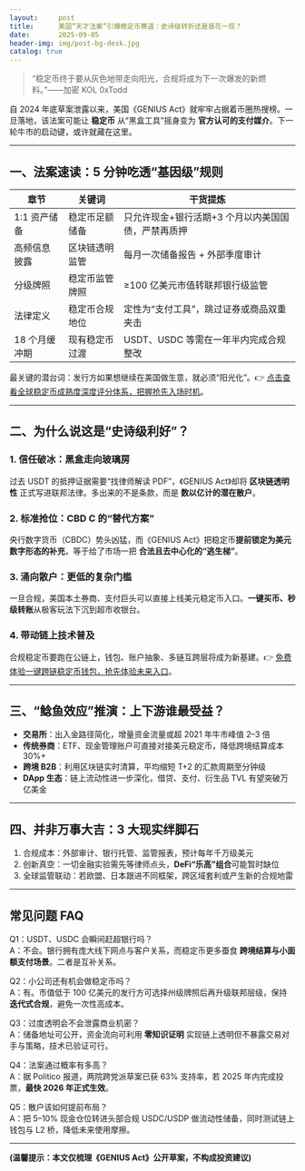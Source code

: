 ```yaml
---
layout:     post
title:      美国“天才法案”引爆稳定币赛道：史诗级转折还是昙花一现？
date:       2025-09-05
header-img: img/post-bg-desk.jpg
catalog: true
---
```


> “稳定币终于要从灰色地带走向阳光，合规将成为下一次爆发的新燃料。”——加密 KOL 0xTodd

自 2024 年底草案泄露以来，美国《GENIUS Act》就牢牢占据着币圈热搜榜。一旦落地，该法案可能让 **稳定币** 从“黑盒工具”摇身变为 **官方认可的支付媒介**。下一轮牛市的启动键，或许就藏在这里。

---

## 一、法案速读：5 分钟吃透“基因级”规则

| 章节            | 关键词         | 干货提炼                     |
| --------------- | ---------------|---------------------------- |
| 1:1 资产储备    | 稳定币足额储备 | 只允许现金+银行活期+3 个月以内美国国债，严禁再质押 |
| 高频信息披露    | 区块链透明监管 | 每月一次储备报告 + 外部季度审计 |
| 分级牌照        | 稳定币监管牌照 | ≥100 亿美元市值转联邦银行级监管 |
| 法律定义        | 稳定币合规地位 | 定性为“支付工具”，跳过证券或商品双重夹击 |
| 18 个月缓冲期   | 现有稳定币过渡 | USDT、USDC 等需在一年半内完成合规整改 |

最关键的潜台词：发行方如果想继续在美国做生意，就必须“阳光化”。👉 [点击查看全球稳定币成熟度深度评分体系，把握抢先入场时机](https://okxdog.com/)。

---

## 二、为什么说这是“史诗级利好”？

### 1. 信任破冰：黑盒走向玻璃房
过去 USDT 的抵押证据需要“找律师解读 PDF”，《GENIUS Act》却将 **区块链透明性** 正式写进联邦法律。多出来的不是条款，而是 **数以亿计的潜在散户**。

### 2. 标准抢位：CBD C 的“替代方案”
央行数字货币（CBDC）势头凶猛，而《GENIUS Act》把稳定币**提前锁定为美元数字形态的补充**，等于给了市场一把 **合法且去中心化的“逃生梯”**。

### 3. 涌向散户：更低的复杂门槛
一旦合规，美国本土券商、支付巨头可以直接上线美元稳定币入口。**一键买币、秒级转账**从极客玩法下沉到超市收银台。

### 4. 带动链上技术普及
合规稳定币要跑在公链上，钱包、账户抽象、多链互跨层将成为新基建。👉 [免费体验一键跨链稳定币钱包，抢先体验未来入口](https://okxdog.com/)。

---

## 三、“鲶鱼效应”推演：上下游谁最受益？

- **交易所**：出入金路径简化，增量资金流量或超 2021 年牛市峰值 2–3 倍  
- **传统券商**：ETF、现金管理账户可直接对接美元稳定币，降低跨境结算成本 30%+  
- **跨境 B2B**：利用区块链实时清算，平均缩短 T+2 的汇款周期至分钟级  
- **DApp 生态**：链上流动性进一步深化，借贷、支付、衍生品 TVL 有望突破万亿美金  

---

## 四、并非万事大吉：3 大现实绊脚石

1. 合规成本：外部审计、银行托管、监管报表，预计每年千万级美元  
2. 创新真空：一切金融实验需先等律师点头，**DeFi“乐高”组合**可能暂时缺位  
3. 全球监管联动：若欧盟、日本跟进不同框架，跨区域套利或产生新的合规地雷

---

## 常见问题 FAQ

Q1：USDT、USDC 会瞬间赶超银行吗？  
A：不会。银行拥有庞大线下网点与客户关系，而稳定币更多蚕食 **跨境结算与小面额支付场景**。二者是互补关系。

Q2：小公司还有机会做稳定币吗？  
A：有。市值低于 100 亿美元的发行方可选择州级牌照后再升级联邦层级，保持 **迭代式合规**，避免一次性高成本。

Q3：过度透明会不会泄露商业机密？  
A：储备地址可公开，资金流向可利用 **零知识证明** 实现链上透明但不暴露交易对手与策略，技术已验证可行。

Q4：法案通过概率有多高？  
A：据 Politico 报道，两院跨党派草案已获 63% 支持率，若 2025 年内完成投票，**最快 2026 年正式生效**。

Q5：散户该如何提前布局？  
A：把 5–10% 现金仓位转进头部合规 USDC/USDP 做流动性储备，同时测试链上钱包与 L2 桥，降低未来使用摩擦。

---

**(温馨提示：本文仅梳理《GENIUS Act》公开草案，不构成投资建议)**
